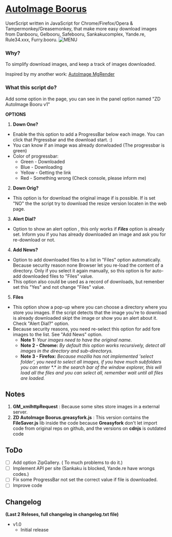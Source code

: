 # [AutoImage Boorus](https://github.com/ZeroDrako/ZD-AutoImage-Boorus)
UserScript written in JavaScript for Chrome/Firefox/Opera & Tampermonkey/Greasemonkey, that make more easy download images from Danbooru, Gelbooru, Safebooru, Sankakucomplex, Yande.re, Rule34.xxx, Furry.booru.
![MENU](https://raw.githubusercontent.com/ZeroDrako/ZD-AutoImage-Boorus/master/YandeRe%20-%20Sankaku.png)

### Why?
To simplify download images, and keep a track of images downloaded.

Inspired by my another work: [AutoImage MgRender](https://github.com/ZeroDrako/AutoImage-MgRender)

### What this script do?
Add some option in the page, you can see in the panel option named "ZD AutoImage Booru v1"

**OPTIONS**

1. **Down One?**
  - Enable the this option to add a ProgressBar below each image. You can click that Prgressbar and the download start. :)
  - You can know if an image was already donwloaded (The progressbar is green)
  - Color of progressbar:
      - Green   - Downloaded
      - Blue    - Downloading
      - Yellow  - Getting the link
      - Red     - Something wrong (Check console, please inform me)

2. **Down Orig?**
  - This option is for download the original image if is possible. If is set "NO" the the script try to download the resize version locaten in the web page.

3. **Alert Dial?**
  - Option to show an alert option , this only works if *__Files__* option is already set. Inform you if you has already downloaded an image and ask you for re-download or not.

4. **Add News?**
  - Option to add downloaded files to a list in "Files" option automatically. Because security reason none Browser let you re-load the content of a directory. Only if you select it again manually, so this option is for auto-add downloaded files to "Files" value.
  - This option also could be used as a record of downloads, but remenber set this "Yes" and not change "Files" value.

5. **Files**
  - This option show a pop-up where you can choose a directory where you store you images. If the script detects that the image you're to download is already downloaded skipt the image or show you an alert about it. Check "Alert Dial?" option.
  - Because security reasons, you need re-select this option for add fore images to the list. See "Add News" option.
    - **Note 1:** *Your images need to have the original name.*
    - **Note 2 - Chrome:** *By default this option works recursively, detect all images in the directory and sub-directorys.*
    - **Note 3 - Firefox:** *Because mozilla has not implemented 'select folder', you need to select all images, if you have much subfolders you can enter* \*.\* *in the search bar of the window explorer, this will load all the files and you can select all, remember wait until all files are loaded.*

## Notes
1. **GM_xmlhttpRequest** : Because some sites store images in a external server.
3. **ZD AutoImage Boorus.greasyfork.js** : This version contains the __FileSaver.js__ lib  inside the code because __Greasyfork__ don't let import code from original reps on github, and the versions on __cdnjs__ is outdated code

## ToDo
- [ ] Add option ZipGallery. ( To much problems to do it.)
- [ ] Implement API per site (Sankaku is blocked, Yande.re have wrongs codes.)
- [ ] Fix some ProgressBar not set the correct value if file is downloaded.
- [ ] Improve code

## Changelog
**(Last 2 Releses, full changelog in __changelog.txt__ file)**
- v1.0
  - Initial release

